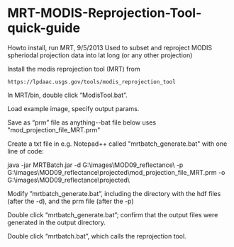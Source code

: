# MRT-MODIS-Reprojection-Tool-quick-guide

Howto install, run MRT, 9/5/2013
Used to subset and reproject MODIS spheriodal projection data into lat long (or any other projection)

Install the modis reprojection tool (MRT) from

	https://lpdaac.usgs.gov/tools/modis_reprojection_tool
	
In MRT/bin, double click “ModisTool.bat”.

Load example image, specify output params. 

Save as “prm” file as anything--bat file below uses "mod_projection_file_MRT.prm"

Create a txt file in e.g. Notepad++ called "mrtbatch_generate.bat" with one line of code:

java -jar MRTBatch.jar -d G:\images\MOD09_reflectance\ -p G:\images\MOD09_reflectance\projected\mod_projection_file_MRT.prm -o G:\images\MOD09_reflectance\projected\

Modify ”mrtbatch_generate.bat”, including the directory with the hdf files (after the -d), and the prm file (after the -p)

Double click “mrtbatch_generate.bat”; confirm that the output files were generated in the output directory.

Double click “mrtbatch.bat”, which calls the reprojection tool.




